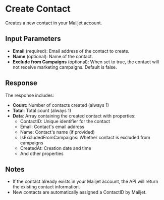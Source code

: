 # Create Contact

Creates a new contact in your Mailjet account.

## Input Parameters

- **Email** (required): Email address of the contact to create.
- **Name** (optional): Name of the contact.
- **Exclude from Campaigns** (optional): When set to true, the contact will not receive marketing campaigns. Default is false.

## Response

The response includes:

- **Count**: Number of contacts created (always 1)
- **Total**: Total count (always 1)
- **Data**: Array containing the created contact with properties:
  - ContactID: Unique identifier for the contact
  - Email: Contact's email address
  - Name: Contact's name (if provided)
  - IsExcludedFromCampaigns: Whether contact is excluded from campaigns
  - CreatedAt: Creation date and time
  - And other properties

## Notes

- If the contact already exists in your Mailjet account, the API will return the existing contact information.
- New contacts are automatically assigned a ContactID by Mailjet.
